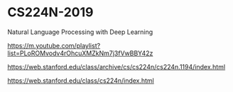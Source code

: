 # CS224N-2019
Natural Language Processing with Deep Learning

https://m.youtube.com/playlist?list=PLoROMvodv4rOhcuXMZkNm7j3fVwBBY42z

https://web.stanford.edu/class/archive/cs/cs224n/cs224n.1194/index.html

https://web.stanford.edu/class/cs224n/index.html

